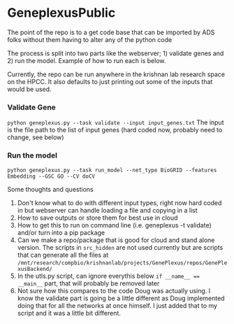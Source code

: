 # GeneplexusPublic
The point of the repo is to a get code base that can be imported by ADS folks without them having to alter any of the python code

The process is split into two parts like the webserver; 1) validate genes and 2) run the model. Example of how to run each is below.

Currently, the repo can be run anywhere in the krishnan lab research space on the HPCC. It also defaults to just printing out some of the inputs that would be used.

### Validate Gene
`python geneplexus.py --task validate --input input_genes.txt`
The input is the file path to the list of input genes (hard coded now, probably need to change, see below)

### Run the model
`python geneplexus.py --task run_model --net_type BioGRID --features Embedding --GSC GO --CV doCV`

Some thoughts and questions

1. Don't know what to do with different input types, right now hard coded in but webserver can handle loading a file and copying in a list
2. How to save outputs or store them for best use in cloud
3. How to get this to run on command line (i.e. geneplexus -t validate) and/or turn into a pip package
4. Can we make a repo/package that is good for cloud and stand alone version. The scripts in `src_hidden` are not used currently but are scripts that can generate all the files at `/mnt/research/compbio/krishnanlab/projects/GenePlexus/repos/GenePlexusBackend/`
5. In the utls.py script, can ignore everythis below `if __name__ == __main__` part, that will probably be removed later
6. Not sure how this compares to the code Doug was actually using. I know the validate part is going be a little different as Doug implemented doing that for all the networks at once himself. I just added that to my script and it was a little bit different.
